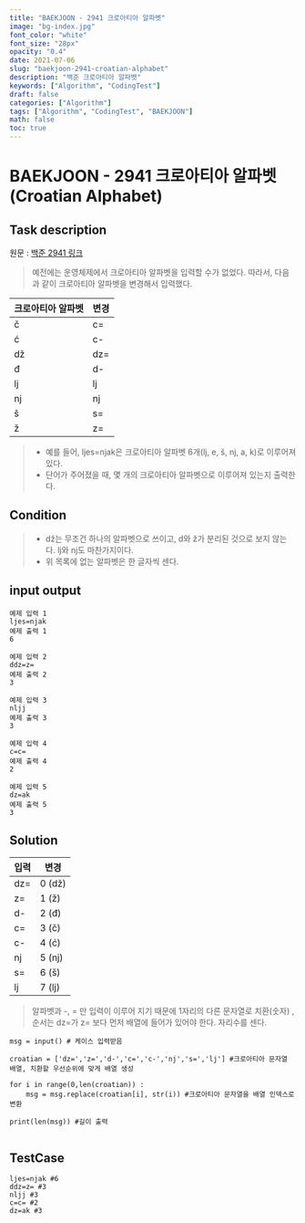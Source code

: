 ```yaml
---
title: "BAEKJOON - 2941 크로아티아 알파벳"
image: "bg-index.jpg"
font_color: "white"
font_size: "28px"
opacity: "0.4"
date: 2021-07-06
slug: "baekjoon-2941-croatian-alphabet"
description: "백준 크로아티아 알파벳"
keywords: ["Algorithm", "CodingTest"]
draft: false
categories: ["Algorithm"]
tags: ["Algorithm", "CodingTest", "BAEKJOON"]
math: false
toc: true
---
```


# BAEKJOON - 2941 크로아티아 알파벳(Croatian Alphabet)

## Task description

원문 : <a href="https://www.acmicpc.net/problem/2941">백준 2941 링크</a>

> 예전에는 운영체제에서 크로아티아 알파벳을 입력할 수가 없었다. 따라서, 다음과 같이 크로아티아 알파벳을 변경해서 입력했다.

크로아티아 알파벳 |	변경
------------- |------
č	          |	c=
ć	          |	c-
dž	          |	dz=
đ	          |	d-
lj	          |	lj
nj	          |	nj
š	          |	s=
ž	          |	z=

> - 예를 들어, ljes=njak은 크로아티아 알파벳 6개(lj, e, š, nj, a, k)로 이루어져 있다. 
> - 단어가 주어졌을 때, 몇 개의 크로아티아 알파벳으로 이루어져 있는지 출력한다.


## Condition
> - dž는 무조건 하나의 알파벳으로 쓰이고, d와 ž가 분리된 것으로 보지 않는다. lj와 nj도 마찬가지이다. 
> - 위 목록에 없는 알파벳은 한 글자씩 센다.

## input output

```
예제 입력 1 
ljes=njak
예제 출력 1
6

예제 입력 2
ddz=z=
예제 출력 2
3

예제 입력 3
nljj
예제 출력 3
3

예제 입력 4
c=c=
예제 출력 4
2

예제 입력 5
dz=ak
예제 출력 5
3
```

## Solution 
입력  |	변경
-----|------
dz=  | 0	(dž)
z=   | 1 	(ž)	
d-   | 2 	(đ)	
c=   | 3 	(č)	
c-   | 4 	(ć)	
nj   | 5 	(nj)
s=   | 6 	(š)	
lj   | 7 	(lj)

> 알파벳과 -, =  만 입력이 이루어 지기 때문에 
> 1자리의 다른 문자열로 치환(숫자) , 순서는 dz=가 z= 보다 먼저 배열에 들어가 있어야 한다.
> 자리수를 센다.

```
msg = input() # 케이스 입력받음

croatian = ['dz=','z=','d-','c=','c-','nj','s=','lj'] #크로아티아 문자열 배열, 치환할 우선순위에 맞게 배열 생성

for i in range(0,len(croatian)) :
	msg = msg.replace(croatian[i], str(i)) #크로아티아 문자열을 배열 인덱스로 변환

print(len(msg)) #길이 출력
	
```




## TestCase
```
ljes=njak #6
ddz=z= #3
nljj #3
c=c= #2
dz=ak #3
```
